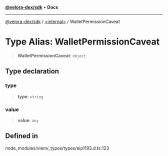 [**@velora-dex/sdk**](../../README.md) • **Docs**

***

[@velora-dex/sdk](../../globals.md) / [\<internal\>](../README.md) / WalletPermissionCaveat

# Type Alias: WalletPermissionCaveat

> **WalletPermissionCaveat**: `object`

## Type declaration

### type

> **type**: `string`

### value

> **value**: `any`

## Defined in

node\_modules/viem/\_types/types/eip1193.d.ts:123
